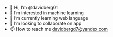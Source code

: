 - 👋 Hi, I’m @davidberg01
- 👀 I’m interested in machine learning
- 🌱 I’m currently learning web language
- 💞️ I’m looking to collaborate on app
- 📫 How to reach me davidbergd7@yandex.com

<!---
davidberg01/davidberg01 is a ✨ special ✨ repository because its `README.md` (this file) appears on your GitHub profile.
You can click the Preview link to take a look at your changes.
--->
